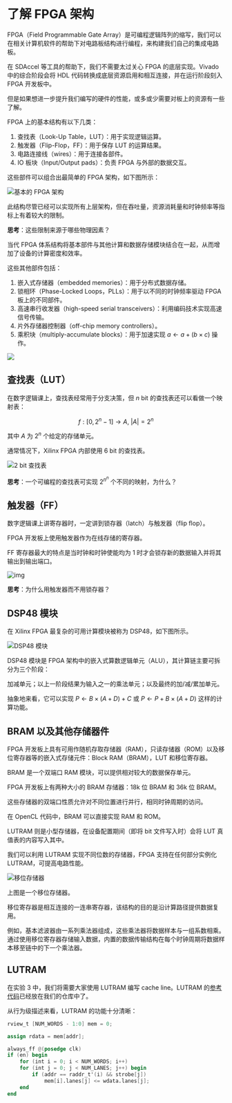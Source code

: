 # 了解 FPGA 架构

FPGA（Field Programmable Gate Array）是可编程逻辑阵列的缩写，我们可以在相关计算机软件的帮助下对电路板结构进行编程，来构建我们自己的集成电路板。

在 SDAccel 等工具的帮助下，我们不需要太过关心 FPGA 的底层实现。Vivado 中的综合阶段会将 HDL 代码转换成底层资源启用和相互连接，并在运行阶段刻入 FPGA 开发板中。

但是如果想进一步提升我们编写的硬件的性能，或多或少需要对板上的资源有一些了解。

FPGA 上的基本结构有以下几类：

1. 查找表（Look-Up Table，LUT）：用于实现逻辑运算。
2. 触发器（Flip-Flop，FF）：用于保存 LUT 的运算结果。
3. 电路连接线（wires）：用于连接各部件。
4. IO 板块（Input/Output pads）：负责 FPGA 与外部的数据交互。

这些部件可以组合出最简单的 FPGA 架构，如下图所示：

![基本的 FPGA 架构](../asset/misc/fpga-architecture.png)

此结构尽管已经可以实现所有上层架构，但在吞吐量，资源消耗量和时钟频率等指标上有着较大的限制。

**思考**：这些限制来源于哪些物理因素？

当代 FPGA 体系结构将基本部件与其他计算和数据存储模块结合在一起，从而增加了设备的计算密度和效率。

这些其他部件包括：

1. 嵌入式存储器（embedded memories）：用于分布式数据存储。
2. 锁相环（Phase-Locked Loops，PLLs）：用于以不同的时钟频率驱动 FPGA 板上的不同部件。
3. 高速串行收发器（high-speed serial transceivers）：利用编码技术实现高速信号传输。
4. 片外存储器控制器（off-chip memory controllers）。
5. 乘积块（multiply-accumulate blocks）：用于加速实现 $a\leftarrow a+(b\times c)$ 操作。

![](../asset/misc/fpga-components.png)

## 查找表（LUT）

在数字逻辑课上，查找表经常用于分支决策，但 $n$ bit 的查找表还可以看做一个映射表：

$$
f:[0, 2^n-1]\rightarrow A,\ |A| = 2^n
$$

其中 $A$ 为 $2^n$ 个给定的存储单元。

通常情况下，Xilinx FPGA 内部使用 6 bit 的查找表。

![2 bit 查找表](../asset/misc/lut.png)

**思考**：一个可编程的查找表可实现 $2^{n^n}$ 个不同的映射，为什么？

## 触发器（FF）

数字逻辑课上讲寄存器时，一定讲到锁存器（latch）与触发器（flip flop）。

FPGA 开发板上使用触发器作为在线存储的寄存器。

FF 寄存器最大的特点是当时钟和时钟使能均为 1 时才会锁存新的数据输入并将其输出到输出端口。

![img](../asset/misc/flip-flop.png)

**思考**：为什么用触发器而不用锁存器？

## DSP48 模块

在 Xilinx FPGA 最复杂的可用计算模块被称为 DSP48，如下图所示。

![DSP48 模块](../asset/misc/dsp48.png)

DSP48 模块是 FPGA 架构中的嵌入式算数逻辑单元（ALU），其计算链主要可拆分为三个阶段：

加减单元；以上一阶段结果为输入之一的乘法单元；以及最终的加/减/累加单元。

抽象地来看，它可以实现 $P \leftarrow B\times(A+D)+C$ 或 $P \leftarrow P + B\times(A+D)$ 这样的计算功能。

## BRAM 以及其他存储器件

FPGA 开发板上具有可用作随机存取存储器（RAM），只读存储器（ROM）以及移位寄存器等的嵌入式存储元件：Block RAM（BRAM），LUT 和移位寄存器。

BRAM 是一个双端口 RAM 模块，可以提供相对较大的数据保存单元。

FPGA 开发板上有两种大小的 BRAM 存储器：18k 位 BRAM 和 36k 位 BRAM。

这些存储器的双端口性质允许对不同位置进行并行，相同时钟周期的访问。

在 OpenCL 代码中，BRAM 可以直接实现 RAM 和 ROM。

LUTRAM 则是小型存储器，在设备配置期间（即将 bit 文件写入时）会将 LUT 真值表的内容写入其中。

我们可以利用 LUTRAM 实现不同位数的存储器，FPGA 支持在任何部分实例化 LUTRAM，可提高电路性能。

![移位存储器](../asset/misc/shift-register.png)

上图是一个移位存储器。

移位寄存器是相互连接的一连串寄存器，该结构的目的是沿计算路径提供数据复用。

例如，基本滤波器由一系列乘法器组成，这些乘法器将数据样本与一组系数相乘。 通过使用移位寄存器存储输入数据，内置的数据传输结构在每个时钟周期将数据样本移至链中的下一个乘法器。

## LUTRAM

在实验 3 中，我们将需要大家使用 LUTRAM 编写 cache line。LUTRAM 的[参考代码](https://github.com/FDUCSLG/ICS-2021Spring-FDU/blob/master/source/ram/LUTRAM.sv)已经放在我们的仓库中了。

从行为级描述来看，LUTRAM 的功能十分清晰：

```verilog
rview_t [NUM_WORDS - 1:0] mem = 0;

assign rdata = mem[addr];

always_ff @(posedge clk)
if (en) begin
	for (int i = 0; i < NUM_WORDS; i++)
    for (int j = 0; j < NUM_LANES; j++) begin
        if (addr == raddr_t'(i) && strobe[j])
            mem[i].lanes[j] <= wdata.lanes[j];
    end
end
```
